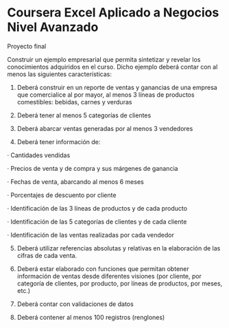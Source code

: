 # Coursera Excel Aplicado a Negocios Nivel Avanzado

Proyecto final

Construir un ejemplo empresarial que permita sintetizar y revelar los conocimientos adquiridos en el curso. Dicho ejemplo deberá contar con al menos las siguientes características:

1. Deberá construir en un reporte de ventas y ganancias de una empresa que comercialice al por mayor, al menos 3 líneas de productos comestibles: bebidas, carnes y verduras

2. Deberá tener al menos 5 categorías de clientes

3. Deberá abarcar ventas generadas por al menos 3 vendedores

4. Deberá tener información de:

 · Cantidades vendidas

 · Precios de venta y de compra y sus márgenes de ganancia

 · Fechas de venta, abarcando al menos 6 meses

 · Porcentajes de descuento por cliente

 · Identificación de las 3 líneas de productos y de cada producto

 · Identificación de las 5 categorías de clientes y de cada cliente

 · Identificación de las ventas realizadas por cada vendedor

5. Deberá utilizar referencias absolutas y relativas en la elaboración de las cifras de cada venta.

6. Deberá estar elaborado con funciones que permitan obtener información de ventas desde diferentes visiones (por cliente, por categoría de clientes, por producto, por líneas de productos, por meses, etc.)

7. Deberá contar con validaciones de datos

8. Deberá contener al menos 100 registros (renglones)
